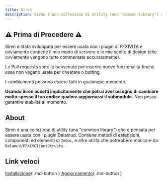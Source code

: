 ```yaml
---
title: Siren
description: Siren è una collezione di utility (una "common library") che è pensata per essere usata con i plugin Dalamud.
---
```


## ⚠️ Prima di Procedere ⚠️
Siren è stata sviluppata per essere usata con i plugin di FFXIVITA e ovviamente contiene il mio modo di scrivere e le mie scelte di design (che ovviamente vengono tutte commentate accuratamente). 

Le Pull requests sono le benvenute per inserire nuove funzionalità finchè esse non vegano usate per cheatare o botting.

I cambiamenti possono essere fatti in qualunque momento. 

**Usando Siren accetti implicitamente che potrai aver bisogno di cambiare molto spesso il tuo codice qualora aggiornassi il submodulo.**
Non posso garantire stabilità al momento.

## About

Siren è una collezione di utility (una "common library") che è pensata per essere usata con i plugin Dalamud. Contiene metodi di estensioni, componenti ed elementi di `ImGui`, e altre utilità che potrebbero mancare da `Dalamud/FFXIVClientStructs`.

## Link veloci
[Installazione](install.md){ .md-button }
[Aggiornamento](update.md){ .md-button }